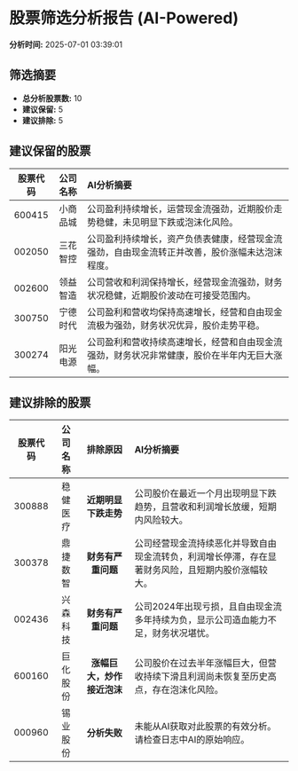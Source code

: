 # 股票筛选分析报告 (AI-Powered)

**分析时间:** 2025-07-01 03:39:01

## 筛选摘要

- **总分析股票数:** 10
- **建议保留:** 5
- **建议排除:** 5

## 建议保留的股票

| 股票代码 | 公司名称 | AI分析摘要 |
|:---:|:---:|:---|
| 600415 | 小商品城 | 公司盈利持续增长，运营现金流强劲，近期股价走势稳健，未见明显下跌或泡沫化风险。 |
| 002050 | 三花智控 | 公司盈利持续增长，资产负债表健康，经营现金流强劲，自由现金流转正并改善，股价涨幅未达泡沫程度。 |
| 002600 | 领益智造 | 公司营收和利润保持增长，经营现金流强劲，财务状况稳健，近期股价波动在可接受范围内。 |
| 300750 | 宁德时代 | 公司盈利和营收均保持高速增长，经营和自由现金流极为强劲，财务状况优异，股价走势平稳。 |
| 300274 | 阳光电源 | 公司盈利和营收持续高速增长，经营和自由现金流强劲，财务状况非常健康，股价在半年内无巨大涨幅。 |

## 建议排除的股票

| 股票代码 | 公司名称 | 排除原因 | AI分析摘要 |
|:---:|:---:|:---:|:---|
| 300888 | 稳健医疗 | **近期明显下跌走势** | 公司股价在最近一个月出现明显下跌趋势，且营收和利润增长放缓，短期内风险较大。 |
| 300378 | 鼎捷数智 | **财务有严重问题** | 公司经营现金流持续恶化并导致自由现金流转负，利润增长停滞，存在显著财务风险，且短期内股价涨幅较大。 |
| 002436 | 兴森科技 | **财务有严重问题** | 公司2024年出现亏损，且自由现金流多年持续为负，显示公司造血能力不足，财务状况堪忧。 |
| 600160 | 巨化股份 | **涨幅巨大，炒作接近泡沫** | 公司股价在过去半年涨幅巨大，但营收持续下滑且利润尚未恢复至历史高点，存在泡沫化风险。 |
| 000960 | 锡业股份 | **分析失败** | 未能从AI获取对此股票的有效分析。请检查日志中AI的原始响应。 |
